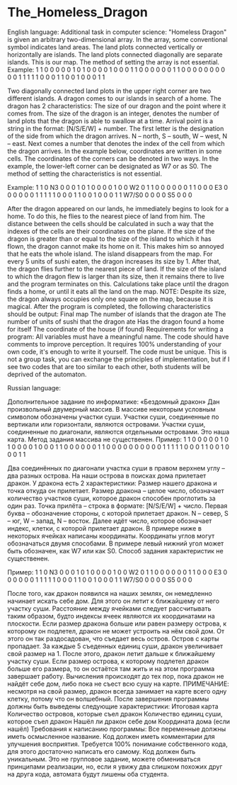 # The_Homeless_Dragon
English language:
Additional task in computer science: "Homeless Dragon"
is given an arbitrary two-dimensional array. In the array, some conventional symbol indicates land areas. The land plots connected vertically or horizontally are islands. The land plots connected diagonally are separate islands. This is our map. The method of setting the array is not essential.
Example:
1 1 0 0 0 0 0 1
0 1 0 0 0 0 1 0
0 0 1 1 0 0 0 0
0 0 1 1 0 0 0 0
0 0 0 0 0 0 1 1
1 1 1 0 0 0 1 1
0 0 1 0 0 0 1 1

Two diagonally connected land plots in the upper right corner are two different islands.
A dragon comes to our islands in search of a home. The dragon has 2 characteristics:
The size of our dragon and the point where it comes from.
The size of the dragon is an integer, denotes the number of land plots that the dragon is able to swallow at a time.
Arrival point is a string in the format: [N/S/E/W] + number. The first letter is the designation of the side from which the dragon arrives. N – north, S – south, W – west, N – east. Next comes a number that denotes the index of the cell from which the dragon arrives. In the example below, coordinates are written in some cells. The coordinates of the corners can be denoted in two ways. In the example, the lower-left corner can be designated as W7 or as S0.
The method of setting the characteristics is not essential.

Example:
1 1 0 N3 0 0 0 1
0 1 0 0 0 0 1 0 0
W2 0 1 1 0 0 0 0
0 0 1 1 0 0 0 E3
0 0 0 0 0 0 1 1
1 1 1 0 0 0 1 1
0 0 1 0 0 0 1 1
W7/S0 0 0 0 0 S5 0 0 0

After the dragon appeared on our lands, he immediately begins to look for a home. To do this, he flies to the nearest piece of land from him. The distance between the cells should be calculated in such a way that the indexes of the cells are their coordinates on the plane. If the size of the dragon is greater than or equal to the size of the island to which it has flown, the dragon cannot make its home on it. This makes him so annoyed that he eats the whole island. The island disappears from the map.
For every 5 units of sushi eaten, the dragon increases its size by 1. After that, the dragon flies further to the nearest piece of land. If the size of the island to which the dragon flew is larger than its size, then it remains there to live and the program terminates on this.
Calculations take place until the dragon finds a home, or until it eats all the land on the map.
NOTE: Despite its size, the dragon always occupies only one square on the map, because it is magical.
After the program is completed, the following characteristics should be output:
Final map
The number of islands that the dragon ate
The number of units of sushi that the dragon ate
Has the dragon found a home for itself
The coordinate of the house (if found)
Requirements for writing a program:
All variables must have a meaningful name.
The code should have comments to improve perception.
It requires 100% understanding of your own code, it's enough to write it yourself.
The code must be unique. This is not a group task, you can exchange the principles of implementation, but if I see two codes that are too similar to each other, both students will be deprived of the automaton.

Russian language:

Дополнительное задание по информатике: «Бездомный дракон»
Дан произвольный двумерный массив. В массиве некоторым условным символом обозначены участки суши. Участки суши, соединенные по вертикали или горизонтали, являются островами. Участки суши, соединенные по диагонали, являются отдельными островами. Это наша карта. Метод задания массива не существенен.
Пример:
1	1	0	0	0	0 0	1
0 1	0	0	0	0	1	0
0	0	1	1	0	0	0	0
0	0	1	1	0	0	0	0
0	0	0	0	0	0	1	1
1	1	1	0	0	0	1	1
0	0	1	0	0	0	1	1
							
Два соединённых по диагонали участка суши в правом верхнем углу – два разных острова.
На наши острова в поисках дома прилетает дракон. У дракона есть 2 характеристики:
Размер нашего дракона и точка откуда он прилетает.
Размер дракона – целое число, обозначает количество участков суши, которое дракон способен проглотить за один раз.
Точка прилёта – строка в формате: [N/S/E/W] + число. Первая буква – обозначение стороны, с которой прилетает дракон. N – север, S – юг, W – запад, N – восток. Далее идёт число, которое обозначает индекс, клетки, с которой прилетает дракон. В примере ниже в некоторых ячейках написаны координаты. Координаты углов могут обозначаться двумя способами. В примере левый нижний угол может быть обозначен, как W7 или как S0.
Способ задания характеристик не существенен.
 
Пример:
1	1	0	N3	0	0	0	1
0	1	0	0	0	0	1	0 0
W2	0	1	1	0	0	0	0
0	0	1	1	0	0 0	E3
0	0	0	0	0	0	1	1
1	1	1	0	0	0	1	1
0	0	1	0	0	0	1	1
W7/S0	0	0	0	0	S5 0 0 0

После того, как дракон появился на наших землях, он немедленно начинает искать себе дом. Для этого он летит к ближайшему от него участку суши. Расстояние между ячейками следует рассчитывать таким образом, будто индексы ячеек являются их координатами на плоскости. Если размер дракона больше или равен размеру острова, к которому он подлетел, дракон не может устроить на нём свой дом. От этого он так раздосадован, что съедает весь остров. Остров с карты пропадает. 
За каждые 5 съеденных единиц суши, дракон увеличивает свой размер на 1. После этого, дракон летит дальше к ближайшему участку суши. Если размер острова, к которому подлетел дракон больше его размера, то он остаётся там жить и на этом программа завершает работу.
 Вычисления происходят до тех пор, пока дракон не найдёт себе дом, либо пока не съест всю сушу на карте.
ПРИМЕЧАНИЕ: несмотря на свой размер, дракон всегда занимает на карте всего одну клетку, потому что он волшебный.
После завершения программы должны быть выведены следующие характеристики:
Итоговая карта
Количество островов, которые съел дракон
Количество единиц суши, которое съел дракон
Нашёл ли дракон себе дом
Координата дома (если нашёл)
Требования к написанию программы:
Все переменные должны иметь осмысленное название.
Код должен иметь комментарии для улучшения восприятия.
Требуется 100% понимание собственного кода, для этого достаточно написать его самому.
Код должен быть уникальным. Это не групповое задание, можете обмениваться принципами реализации, но, если я увижу два слишком похожих друг на друга кода, автомата будут лишены оба студента.
